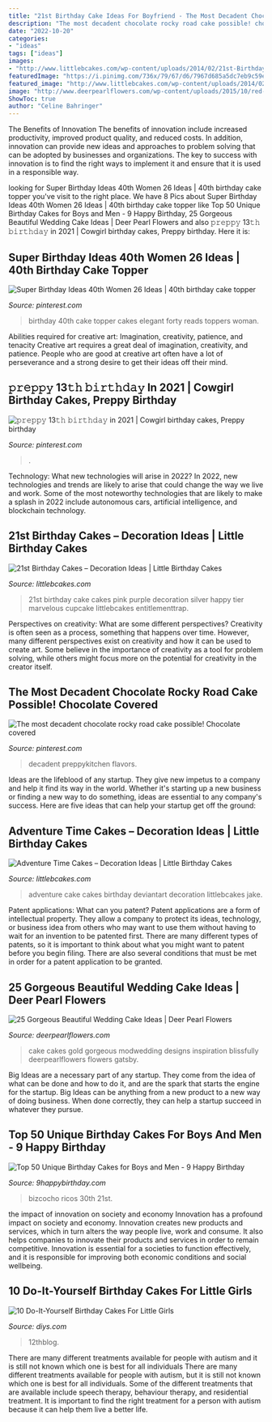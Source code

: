 ```yaml
---
title: "21st Birthday Cake Ideas For Boyfriend - The Most Decadent Chocolate Rocky Road Cake Possible! Chocolate Covered"
description: "The most decadent chocolate rocky road cake possible! chocolate covered"
date: "2022-10-20"
categories:
- "ideas"
tags: ["ideas"]
images:
- "http://www.littlebcakes.com/wp-content/uploads/2014/02/21st-Birthday-Cakes-768x1024.jpg"
featuredImage: "https://i.pinimg.com/736x/79/67/d6/7967d685a5dc7eb9c59eaadae8bc7f77.jpg"
featured_image: "http://www.littlebcakes.com/wp-content/uploads/2014/02/Adventure-Time-Cake.jpg"
image: "http://www.deerpearlflowers.com/wp-content/uploads/2015/10/red-black-gold-and-white-wedding-cake.jpg"
ShowToc: true
author: "Celine Bahringer"
---
```



The Benefits of Innovation
The benefits of innovation include increased productivity, improved product quality, and reduced costs. In addition, innovation can provide new ideas and approaches to problem solving that can be adopted by businesses and organizations. The key to success with innovation is to find the right ways to implement it and ensure that it is used in a responsible way.

	

		
looking for Super Birthday Ideas 40th Women 26 Ideas | 40th birthday cake topper you've visit to the right place. We have 8 Pics about Super Birthday Ideas 40th Women 26 Ideas | 40th birthday cake topper like Top 50 Unique Birthday Cakes for Boys and Men - 9 Happy Birthday, 25 Gorgeous Beautiful Wedding Cake Ideas | Deer Pearl Flowers and also 𝚙𝚛𝚎𝚙𝚙𝚢 13𝚝𝚑 𝚋𝚒𝚛𝚝𝚑𝚍𝚊𝚢 in 2021 | Cowgirl birthday cakes, Preppy birthday. Here it is:
		
    
## Super Birthday Ideas 40th Women 26 Ideas | 40th Birthday Cake Topper

<img loading=lazy src="https://i.pinimg.com/736x/e2/98/3c/e2983c455434d31247fa2a832b49ed72.jpg" onerror="this.onerror=null;this.src='https://tse2.mm.bing.net/th?id=OIP.bAasmcgiRFEJfaz40kmyZQAAAA&amp;pid=15.1';" alt="Super Birthday Ideas 40th Women 26 Ideas | 40th birthday cake topper">

_Source: pinterest.com_

>birthday 40th cake topper cakes elegant forty reads toppers woman. 

	

Abilities required for creative art: Imagination, creativity, patience, and tenacity
Creative art requires a great deal of imagination, creativity, and patience. People who are good at creative art often have a lot of perseverance and a strong desire to get their ideas off their mind.

    
## 𝚙𝚛𝚎𝚙𝚙𝚢 13𝚝𝚑 𝚋𝚒𝚛𝚝𝚑𝚍𝚊𝚢 In 2021 | Cowgirl Birthday Cakes, Preppy Birthday

<img loading=lazy src="https://i.pinimg.com/736x/c5/47/7a/c5477a20c2b2cb5f5953e5438bb371e5.jpg" onerror="this.onerror=null;this.src='https://tse3.mm.bing.net/th?id=OIP.3c0Bp4zO5Ehu8g1QumBudQHaKz&amp;pid=15.1';" alt="𝚙𝚛𝚎𝚙𝚙𝚢 13𝚝𝚑 𝚋𝚒𝚛𝚝𝚑𝚍𝚊𝚢 in 2021 | Cowgirl birthday cakes, Preppy birthday">

_Source: pinterest.com_

>. 

	

Technology: What new technologies will arise in 2022?
In 2022, new technologies and trends are likely to arise that could change the way we live and work. Some of the most noteworthy technologies that are likely to make a splash in 2022 include autonomous cars, artificial intelligence, and blockchain technology.

    
## 21st Birthday Cakes – Decoration Ideas | Little Birthday Cakes

<img loading=lazy src="http://www.littlebcakes.com/wp-content/uploads/2014/02/21st-Birthday-Cakes-768x1024.jpg" onerror="this.onerror=null;this.src='https://tse3.mm.bing.net/th?id=OIP.0Ni_fV5ODQW1SkUfWGEISwHaJ4&amp;pid=15.1';" alt="21st Birthday Cakes – Decoration Ideas | Little Birthday Cakes">

_Source: littlebcakes.com_

>21st birthday cake cakes pink purple decoration silver happy tier marvelous cupcake littlebcakes entitlementtrap. 

	

Perspectives on creativity: What are some different perspectives?
Creativity is often seen as a process, something that happens over time. However, many different perspectives exist on creativity and how it can be used to create art. Some believe in the importance of creativity as a tool for problem solving, while others might focus more on the potential for creativity in the creator itself.

    
## The Most Decadent Chocolate Rocky Road Cake Possible! Chocolate Covered

<img loading=lazy src="https://i.pinimg.com/736x/79/67/d6/7967d685a5dc7eb9c59eaadae8bc7f77.jpg" onerror="this.onerror=null;this.src='https://tse3.mm.bing.net/th?id=OIP.Iw9PXyhqDcOFxaF3c9-tfwHaLH&amp;pid=15.1';" alt="The most decadent chocolate rocky road cake possible! Chocolate covered">

_Source: pinterest.com_

>decadent preppykitchen flavors. 

	

Ideas are the lifeblood of any startup. They give new impetus to a company and help it find its way in the world. Whether it's starting up a new business or finding a new way to do something, ideas are essential to any company's success. Here are five ideas that can help your startup get off the ground: 

    
## Adventure Time Cakes – Decoration Ideas | Little Birthday Cakes

<img loading=lazy src="http://www.littlebcakes.com/wp-content/uploads/2014/02/Adventure-Time-Cake.jpg" onerror="this.onerror=null;this.src='https://tse1.mm.bing.net/th?id=OIP.Svbw0tZxpXCJ_YMNXmCZYgHaLJ&amp;pid=15.1';" alt="Adventure Time Cakes – Decoration Ideas | Little Birthday Cakes">

_Source: littlebcakes.com_

>adventure cake cakes birthday deviantart decoration littlebcakes jake. 

	

Patent applications: What can you patent?
Patent applications are a form of intellectual property. They allow a company to protect its ideas, technology, or business idea from others who may want to use them without having to wait for an invention to be patented first. There are many different types of patents, so it is important to think about what you might want to patent before you begin filing. There are also several conditions that must be met in order for a patent application to be granted.

    
## 25 Gorgeous Beautiful Wedding Cake Ideas | Deer Pearl Flowers

<img loading=lazy src="http://www.deerpearlflowers.com/wp-content/uploads/2015/10/red-black-gold-and-white-wedding-cake.jpg" onerror="this.onerror=null;this.src='https://tse3.mm.bing.net/th?id=OIP.tTlpUIoN4CVw-YzMHMo_DAHaKU&amp;pid=15.1';" alt="25 Gorgeous Beautiful Wedding Cake Ideas | Deer Pearl Flowers">

_Source: deerpearlflowers.com_

>cake cakes gold gorgeous modwedding designs inspiration blissfully deerpearlflowers flowers gatsby. 

	

Big Ideas are a necessary part of any startup. They come from the idea of what can be done and how to do it, and are the spark that starts the engine for the startup. Big Ideas can be anything from a new product to a new way of doing business. When done correctly, they can help a startup succeed in whatever they pursue.

    
## Top 50 Unique Birthday Cakes For Boys And Men - 9 Happy Birthday

<img loading=lazy src="https://www.9happybirthday.com/wp-content/uploads/2017/09/Traditional-Birthday-Cake-watch-640x637.jpg" onerror="this.onerror=null;this.src='https://tse3.mm.bing.net/th?id=OIP._qmlQICWGK7etmlnNQy0yQHaHX&amp;pid=15.1';" alt="Top 50 Unique Birthday Cakes for Boys and Men - 9 Happy Birthday">

_Source: 9happybirthday.com_

>bizcocho ricos 30th 21st. 

	

the impact of innovation on society and economy
Innovation has a profound impact on society and economy. Innovation creates new products and services, which in turn alters the way people live, work and consume. It also helps companies to innovate their products and services in order to remain competitive. Innovation is essential for a societies to function effectively, and it is responsible for improving both economic conditions and social wellbeing.

    
## 10 Do-It-Yourself Birthday Cakes For Little Girls

<img loading=lazy src="https://cdn.diys.com/wp-content/uploads/2015/06/pink-ruffle-smash-cake.jpg" onerror="this.onerror=null;this.src='https://tse4.mm.bing.net/th?id=OIP.ZwIkIE9R1iunX9sT2w4YOgHaLH&amp;pid=15.1';" alt="10 Do-It-Yourself Birthday Cakes For Little Girls">

_Source: diys.com_

>12thblog. 

	

There are many different treatments available for people with autism and it is still not known which one is best for all individuals
There are many different treatments available for people with autism, but it is still not known which one is best for all individuals. Some of the different treatments that are available include speech therapy, behaviour therapy, and residential treatment. It is important to find the right treatment for a person with autism because it can help them live a better life.

